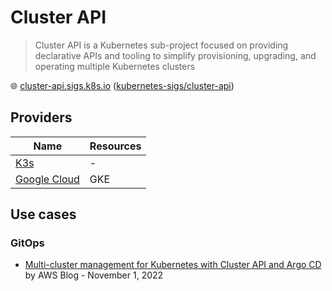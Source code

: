 # Cluster API

> Cluster API is a Kubernetes sub-project focused on providing declarative APIs and tooling to simplify provisioning, upgrading, and operating multiple Kubernetes clusters

🌐 [cluster-api.sigs.k8s.io](https://cluster-api.sigs.k8s.io/) ([kubernetes-sigs/cluster-api](https://github.com/kubernetes-sigs/cluster-api))

## Providers

Name                               | Resources
-----------------------------------|----------
[K3s](cluster-api-k3s.md)          | -
[Google Cloud](cluster-api-gcp.md) | GKE

## Use cases

### GitOps

* [Multi-cluster management for Kubernetes with Cluster API and Argo CD](https://aws.amazon.com/fr/blogs/containers/multi-cluster-management-for-kubernetes-with-cluster-api-and-argo-cd/) by AWS Blog - November 1, 2022
